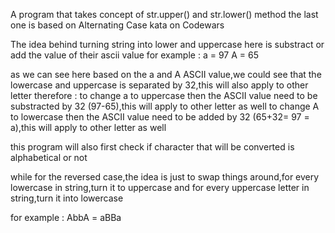 A program that takes concept of str.upper() and str.lower() method
the last one is based on Alternating Case kata on Codewars

The idea behind turning string into lower and uppercase here is substract or add the value of their ascii value
for example :
a = 97
A = 65

as we can see here based on the a and A ASCII value,we could see that the lowercase and uppercase is separated by 32,this will also apply to other letter
therefore :
to change a to uppercase then the ASCII value need to be substracted by 32 (97-65),this will apply to other letter as well
to change A to lowercase then the ASCII value need to be added by 32 (65+32= 97 = a),this will apply to other letter as well

this program will also first check if character that will be converted is alphabetical or not

while for the reversed case,the idea is just to swap things around,for every lowercase in string,turn it to uppercase
and for every uppercase letter in string,turn it into lowercase

for example : AbbA = aBBa
